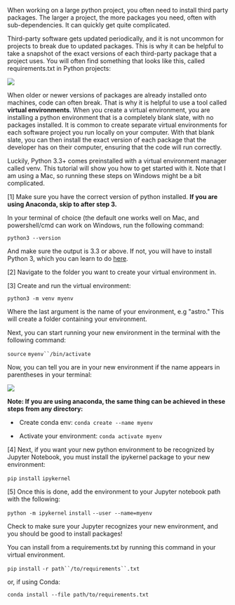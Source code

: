 When working on a large python project, you often need to install third party packages. The larger a project, the more packages you need, often with sub-dependencies. It can quickly get quite complicated. 

Third-party software gets updated periodically, and it is not uncommon for projects to break due to updated packages. This is why it can be helpful to take a snapshot of the exact versions of each third-party package that a project uses. You will often find something that looks like this, called requirements.txt in Python projects:

![](/download/thumbnails/295568692/image2022-2-1_21-18-0.png?version=1&modificationDate=1643771880000&api=v2)

When older or newer versions of packages are already installed onto machines, code can often break. That is why it is helpful to use a tool called **virtual environments**. When you create a virtual environment, you are installing a python environment that is a completely blank slate, with no packages installed. It is common to create separate virtual environments for each software project you run locally on your computer. With that blank slate, you can then install the exact version of each package that the developer has on their computer, ensuring that the code will run correctly.

Luckily, Python 3.3+ comes preinstalled with a virtual environment manager called venv. This tutorial will show you how to get started with it. Note that I am using a Mac, so running these steps on Windows might be a bit complicated.

[1] Make sure you have the correct version of python installed. **If you are using Anaconda, skip to after step 3.**

  In your terminal of choice (the default one works well on Mac, and powershell/cmd can work on Windows, run the following command:

`python3 --version`

And make sure the output is 3.3 or above. If not, you will have to install Python 3, which you can learn to do [here](https://www.python.org/downloads/). 

[2] Navigate to the folder you want to create your virtual environment in. 

[3] Create and run the virtual environment:

`python3 -m venv myenv`

Where the last argument is the name of your environment, e.g "astro." This will create a folder containing your environment.

Next, you can start running your new environment in the terminal with the following command:

`source` `myenv``/bin/activate`

Now, you can tell you are in your new environment if the name appears in parentheses in your terminal:

![](/download/attachments/295568692/image2022-2-1_21-34-15.png?version=1&modificationDate=1643772855000&api=v2)

**Note: If you are using anaconda, the same thing can be achieved in these steps from any directory:**

*    Create conda env: `conda create --name myenv`

*    Activate your environment: `conda activate myenv`

  

[4] Next, if you want your new python environment to be recognized by Jupyter Notebook, you must install the ipykernel package to your new environment:

`pip` `install` `ipykernel`

[5] Once this is done, add the environment to your Jupyter notebook path with the following:

`python -m ipykernel` `install` `--user --name=myenv`

Check to make sure your Jupyter recognizes your new environment, and you should be good to install packages!

You can install from a requirements.txt by running this command in your virtual environment.

`pip` `install` `-r path``/to/requirements``.txt`

or, if using Conda:

`conda install --file path/to/requirements.txt`
